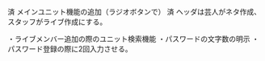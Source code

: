 済 メインユニット機能の追加（ラジオボタンで）
済 ヘッダは芸人がネタ作成、スタッフがライブ作成にする。

・ライブメンバー追加の際のユニット検索機能
・パスワードの文字数の明示
・パスワード登録の際に2回入力させる。

